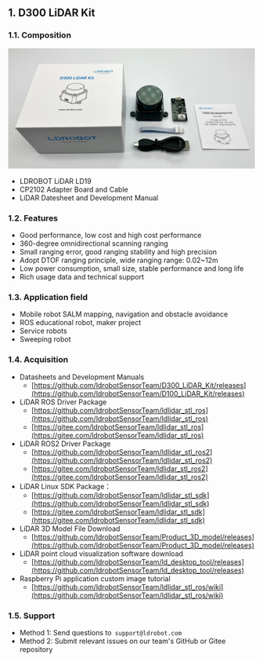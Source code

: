 ## 1. D300 LiDAR Kit
### 1.1. Composition
<img src="./pic/D300.png" alt="D300.png" style="zoom:50%;" />

- LDROBOT LiDAR LD19
- CP2102 Adapter Board and Cable
- LiDAR Datesheet and Development Manual
### 1.2. Features

- Good performance, low cost and high cost performance
- 360-degree omnidirectional scanning ranging
- Small ranging error, good ranging stability and high precision
- Adopt DTOF ranging principle, wide ranging range: 0.02~12m
- Low power consumption, small size, stable performance and long life
- Rich usage data and technical support
### 1.3. Application field

- Mobile robot SALM mapping, navigation and obstacle avoidance
- ROS educational robot, maker project
- Service robots
- Sweeping robot
### 1.4. Acquisition

- Datasheets and Development Manuals
   - [https://github.com/ldrobotSensorTeam/D300_LiDAR_Kit/releases](https://github.com/ldrobotSensorTeam/D100_LiDAR_Kit/releases)
- LiDAR ROS Driver Package
   - [https://github.com/ldrobotSensorTeam/ldlidar_stl_ros](https://github.com/ldrobotSensorTeam/ldlidar_stl_ros)
   - [https://gitee.com/ldrobotSensorTeam/ldlidar_stl_ros](https://gitee.com/ldrobotSensorTeam/ldlidar_stl_ros)
- LiDAR ROS2 Driver Package
   - [https://github.com/ldrobotSensorTeam/ldlidar_stl_ros2](https://github.com/ldrobotSensorTeam/ldlidar_stl_ros2)
   - [https://gitee.com/ldrobotSensorTeam/ldlidar_stl_ros2](https://gitee.com/ldrobotSensorTeam/ldlidar_stl_ros2)
- LiDAR Linux SDK Package：
   - [https://github.com/ldrobotSensorTeam/ldlidar_stl_sdk](https://github.com/ldrobotSensorTeam/ldlidar_stl_sdk)
   - [https://gitee.com/ldrobotSensorTeam/ldlidar_stl_sdk](https://gitee.com/ldrobotSensorTeam/ldlidar_stl_sdk)
- LiDAR 3D Model File Download
   - [https://github.com/ldrobotSensorTeam/Product_3D_model/releases](https://github.com/ldrobotSensorTeam/Product_3D_model/releases)
- LiDAR point cloud visualization software download
   - [https://github.com/ldrobotSensorTeam/ld_desktop_tool/releases](https://github.com/ldrobotSensorTeam/ld_desktop_tool/releases)
- Raspberry Pi application custom image tutorial
   - [https://github.com/ldrobotSensorTeam/ldlidar_stl_ros/wiki](https://github.com/ldrobotSensorTeam/ldlidar_stl_ros/wiki)
###   1.5. Support

- Method 1: Send questions to` support@ldrobot.com`
- Method 2: Submit relevant issues on our team's GitHub or Gitee repository
